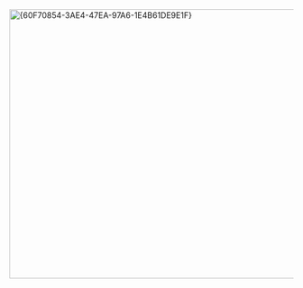 <img width="1037" height="477" alt="{60F70854-3AE4-47EA-97A6-1E4B61DE9E1F}" src="https://github.com/user-attachments/assets/89dabedc-bf2b-41c0-a109-c95ad18b10e3" />
